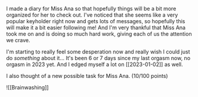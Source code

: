 I made a diary for Miss Ana so that hopefully things will be a bit more organized for her to check out. I've noticed that she seems like a very popular keyholder right now and gets lots of messages, so hopefully this will make it a bit easier following me! And I'm very thankful that Miss Ana took me on and is doing so much hard work, giving each of us the attention we crave.

I'm starting to really feel some desperation now and really wish I could just do _something_ about it… It's been 6 or 7 days since my last orgasm now, no orgasm in 2023 yet. And I edged myself a lot on [[2023-01-02]] as well.

I also thought of a new possible task for Miss Ana. (10/100 points)

![[Brainwashing]]